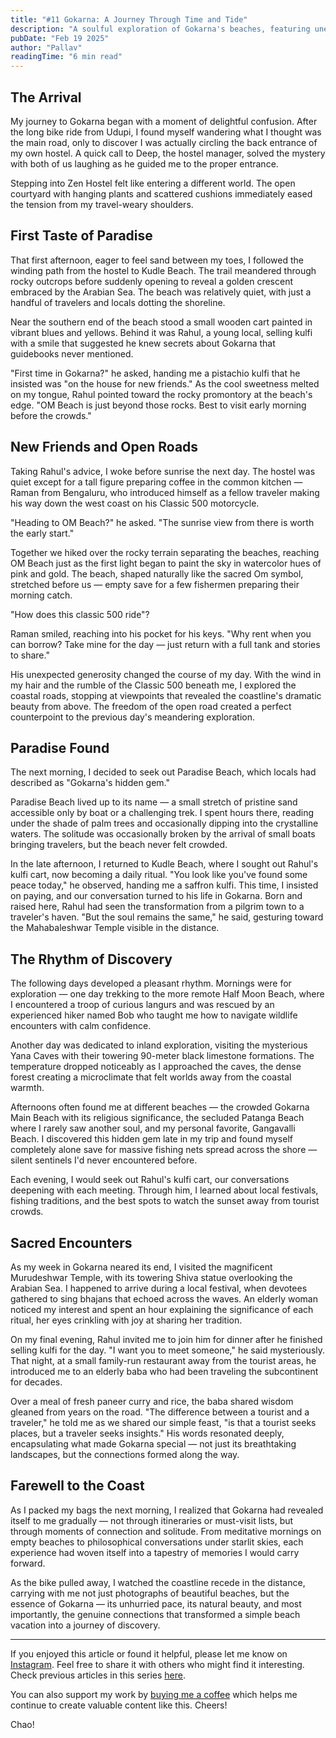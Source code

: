 ```yaml
---
title: "#11 Gokarna: A Journey Through Time and Tide"
description: "A soulful exploration of Gokarna's beaches, featuring unexpected friendships, motorcycle adventures, and the perfect blend of solitude and connection at hidden coastal gems."
pubDate: "Feb 19 2025"
author: "Pallav"
readingTime: "6 min read"
---
```


## The Arrival

My journey to Gokarna began with a moment of delightful confusion. After the long bike ride from Udupi, I found myself wandering what I thought was the main road, only to discover I was actually circling the back entrance of my own hostel. A quick call to Deep, the hostel manager, solved the mystery with both of us laughing as he guided me to the proper entrance.

Stepping into Zen Hostel felt like entering a different world. The open courtyard with hanging plants and scattered cushions immediately eased the tension from my travel-weary shoulders.

## First Taste of Paradise

That first afternoon, eager to feel sand between my toes, I followed the winding path from the hostel to Kudle Beach. The trail meandered through rocky outcrops before suddenly opening to reveal a golden crescent embraced by the Arabian Sea. The beach was relatively quiet, with just a handful of travelers and locals dotting the shoreline.

Near the southern end of the beach stood a small wooden cart painted in vibrant blues and yellows. Behind it was Rahul, a young local, selling kulfi with a smile that suggested he knew secrets about Gokarna that guidebooks never mentioned.

"First time in Gokarna?" he asked, handing me a pistachio kulfi that he insisted was "on the house for new friends." As the cool sweetness melted on my tongue, Rahul pointed toward the rocky promontory at the beach's edge. "OM Beach is just beyond those rocks. Best to visit early morning before the crowds."

## New Friends and Open Roads

Taking Rahul's advice, I woke before sunrise the next day. The hostel was quiet except for a tall figure preparing coffee in the common kitchen — Raman from Bengaluru, who introduced himself as a fellow traveler making his way down the west coast on his Classic 500 motorcycle.

"Heading to OM Beach?" he asked. "The sunrise view from there is worth the early start."

Together we hiked over the rocky terrain separating the beaches, reaching OM Beach just as the first light began to paint the sky in watercolor hues of pink and gold. The beach, shaped naturally like the sacred Om symbol, stretched before us — empty save for a few fishermen preparing their morning catch.

"How does this classic 500 ride"?

Raman smiled, reaching into his pocket for his keys. "Why rent when you can borrow? Take mine for the day — just return with a full tank and stories to share."

His unexpected generosity changed the course of my day. With the wind in my hair and the rumble of the Classic 500 beneath me, I explored the coastal roads, stopping at viewpoints that revealed the coastline's dramatic beauty from above. The freedom of the open road created a perfect counterpoint to the previous day's meandering exploration.

## Paradise Found

The next morning, I decided to seek out Paradise Beach, which locals had described as "Gokarna's hidden gem."

Paradise Beach lived up to its name — a small stretch of pristine sand accessible only by boat or a challenging trek. I spent hours there, reading under the shade of palm trees and occasionally dipping into the crystalline waters. The solitude was occasionally broken by the arrival of small boats bringing travelers, but the beach never felt crowded.

In the late afternoon, I returned to Kudle Beach, where I sought out Rahul's kulfi cart, now becoming a daily ritual. "You look like you've found some peace today," he observed, handing me a saffron kulfi. This time, I insisted on paying, and our conversation turned to his life in Gokarna. Born and raised here, Rahul had seen the transformation from a pilgrim town to a traveler's haven. "But the soul remains the same," he said, gesturing toward the Mahabaleshwar Temple visible in the distance.

## The Rhythm of Discovery

The following days developed a pleasant rhythm. Mornings were for exploration — one day trekking to the more remote Half Moon Beach, where I encountered a troop of curious langurs and was rescued by an experienced hiker named Bob who taught me how to navigate wildlife encounters with calm confidence.

Another day was dedicated to inland exploration, visiting the mysterious Yana Caves with their towering 90-meter black limestone formations. The temperature dropped noticeably as I approached the caves, the dense forest creating a microclimate that felt worlds away from the coastal warmth.

Afternoons often found me at different beaches — the crowded Gokarna Main Beach with its religious significance, the secluded Patanga Beach where I rarely saw another soul, and my personal favorite, Gangavalli Beach. I discovered this hidden gem late in my trip and found myself completely alone save for massive fishing nets spread across the shore — silent sentinels I'd never encountered before.

Each evening, I would seek out Rahul's kulfi cart, our conversations deepening with each meeting. Through him, I learned about local festivals, fishing traditions, and the best spots to watch the sunset away from tourist crowds.

## Sacred Encounters

As my week in Gokarna neared its end, I visited the magnificent Murudeshwar Temple, with its towering Shiva statue overlooking the Arabian Sea. I happened to arrive during a local festival, when devotees gathered to sing bhajans that echoed across the waves. An elderly woman noticed my interest and spent an hour explaining the significance of each ritual, her eyes crinkling with joy at sharing her tradition.

On my final evening, Rahul invited me to join him for dinner after he finished selling kulfi for the day. "I want you to meet someone," he said mysteriously. That night, at a small family-run restaurant away from the tourist areas, he introduced me to an elderly baba who had been traveling the subcontinent for decades.

Over a meal of fresh paneer curry and rice, the baba shared wisdom gleaned from years on the road. "The difference between a tourist and a traveler," he told me as we shared our simple feast, "is that a tourist seeks places, but a traveler seeks insights." His words resonated deeply, encapsulating what made Gokarna special — not just its breathtaking landscapes, but the connections formed along the way.

## Farewell to the Coast

As I packed my bags the next morning, I realized that Gokarna had revealed itself to me gradually — not through itineraries or must-visit lists, but through moments of connection and solitude. From meditative mornings on empty beaches to philosophical conversations under starlit skies, each experience had woven itself into a tapestry of memories I would carry forward.

As the bike pulled away, I watched the coastline recede in the distance, carrying with me not just photographs of beautiful beaches, but the essence of Gokarna — its unhurried pace, its natural beauty, and most importantly, the genuine connections that transformed a simple beach vacation into a journey of discovery.

---

If you enjoyed this article or found it helpful, please let me know on [Instagram](https://www.instagram.com/pallav_jha26/). Feel free to share it with others who might find it interesting. Check previous articles in this series [here](/blog).

You can also support my work by [buying me a coffee](https://buymeacoffee.com/pallavjha) which helps me continue to create valuable content like this. Cheers!

Chao!
